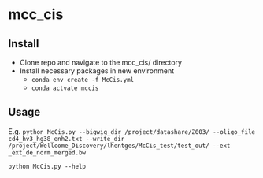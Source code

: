 # mcc_cis


## Install

* Clone repo and navigate to the mcc_cis/ directory 
* Install necessary packages in new environment
  * `conda env create -f McCis.yml`
  * `conda actvate mccis`

## Usage

E.g. `python McCis.py --bigwig_dir /project/datashare/Z003/ --oligo_file cd4_hv3_hg38_enh2.txt --write_dir /project/Wellcome_Discovery/lhentges/McCis_test/test_out/ --ext _ext_de_norm_merged.bw`

`python McCis.py --help`
